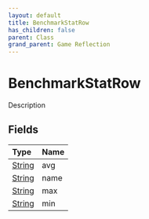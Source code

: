 ```yaml
---
layout: default
title: BenchmarkStatRow
has_children: false
parent: Class
grand_parent: Game Reflection
---
```

# BenchmarkStatRow
Description 

## Fields

| Type | Name |
|:-------------|:--------------|
| [String](/docs/game-reflection/components/string) | avg |
| [String](/docs/game-reflection/components/string) | name |
| [String](/docs/game-reflection/components/string) | max |
| [String](/docs/game-reflection/components/string) | min |

